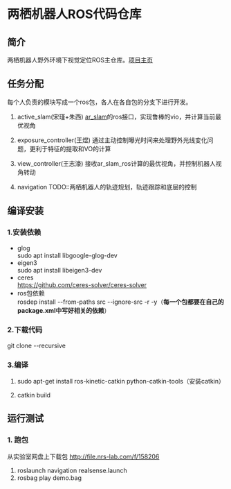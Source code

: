 # 两栖机器人ROS代码仓库
## 简介
两栖机器人野外环境下视觉定位ROS主仓库。[项目主页](https://git.nrs-lab.com/amphirobot/projectmanagement)
## 任务分配
每个人负责的模块写成一个ros包，各人在各自包的分支下进行开发。
1. active_slam(宋瑾+朱西)
[ar_slam](https://git.nrs-lab.com/amphirobot/svae-slam)的ros接口，实现鲁棒的vio，并计算当前最优视角

2. exposure_controller(王煜)
通过主动控制曝光时间来处理野外光线变化问题，更利于特征的提取和VO的计算

3. view_controller(王志濠)
接收ar_slam_ros计算的最优视角，并控制机器人视角转动

4. navigation
TODO::两栖机器人的轨迹规划，轨迹跟踪和底层的控制


## 编译安装
### 1.安装依赖
- glog      
sudo apt install libgoogle-glog-dev
- eigen3    
sudo apt install libeigen3-dev
- ceres     
https://github.com/ceres-solver/ceres-solver
- ros包依赖  
rosdep install --from-paths src --ignore-src -r -y（**每一个包都要在自己的package.xml中写好相关的依赖**）
### 2.下载代码
git clone --recursive 

### 3.编译
1. sudo apt-get install ros-kinetic-catkin python-catkin-tools（安装catkin）

2. catkin build

## 运行测试

### 1. 跑包

从实验室网盘上下载包
http://file.nrs-lab.com/f/158206

1. roslaunch navigation realsense.launch
2. rosbag play demo.bag
